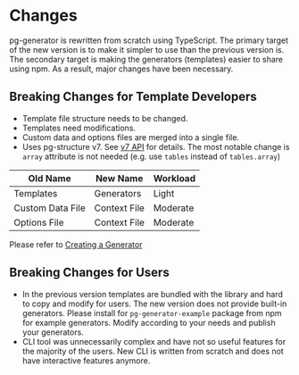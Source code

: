 # Changes

pg-generator is rewritten from scratch using TypeScript. The primary target of the new version is to make it simpler to use than the previous version is. The secondary target is making the generators (templates) easier to share using npm. As a result, major changes have been necessary.

## Breaking Changes for Template Developers

- Template file structure needs to be changed.
- Templates need modifications.
- Custom data and options files are merged into a single file.
- Uses pg-structure v7. See [v7 API](https://www.pg-structure.com/nav.02.api/) for details. The most notable change is `array` attribute is not needed (e.g. use `tables` instead of `tables.array`)

| Old Name         | New Name     | Workload |
| ---------------- | ------------ | -------- |
| Templates        | Generators   | Light    |
| Custom Data File | Context File | Moderate |
| Options File     | Context File | Moderate |

Please refer to [Creating a Generator ](nav.03.creating-generators)

## Breaking Changes for Users

- In the previous version templates are bundled with the library and hard to copy and modify for users. The new version does not provide built-in generators. Please install for `pg-generator-example` package from npm for example generators. Modify according to your needs and publish your generators.
- CLI tool was unnecessarily complex and have not so useful features for the majority of the users. New CLI is written from scratch and does not have interactive features anymore.
